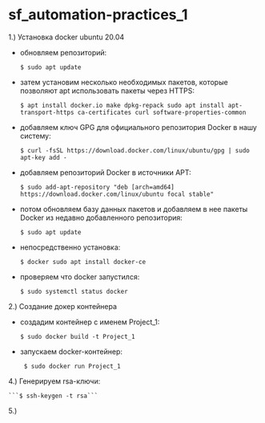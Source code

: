 # sf_automation-practices_1

1.) Установка docker ubuntu 20.04

-  обновляем репозиторий:
    
    ```$ sudo apt update```

-  затем установим несколько необходимых пакетов, которые позволяют apt использовать пакеты через HTTPS:
    
    ```$ apt install docker.io make dpkg-repack sudo apt install apt-transport-https ca-certificates curl software-properties-common```

-  добавляем ключ GPG для официального репозитория Docker в нашу систему: 
    
    ```$ curl -fsSL https://download.docker.com/linux/ubuntu/gpg | sudo apt-key add -```

-  добавляем репозиторий Docker в источники APT: 
    
    ```$ sudo add-apt-repository "deb [arch=amd64] https://download.docker.com/linux/ubuntu focal stable"```

- потом обновляем базу данных пакетов и добавляем в нее пакеты Docker из недавно добавленного репозитория: 
    
    ```$ sudo apt update```

-  непосредственно установка: 
    
    ```$ docker sudo apt install docker-ce```

-  проверяем что docker запустился:
    
    ```$ sudo systemctl status docker```

2.) Создание докер контейнера
 
- создадим контейнер с именем Project_1:
    
    ```$ sudo docker build -t Project_1```

 - запускаем docker-контейнер: 
    
    ``` $ sudo docker run Project_1```

4.) Генерируем rsa-ключи:
  
    ```$ ssh-keygen -t rsa```

5.)
